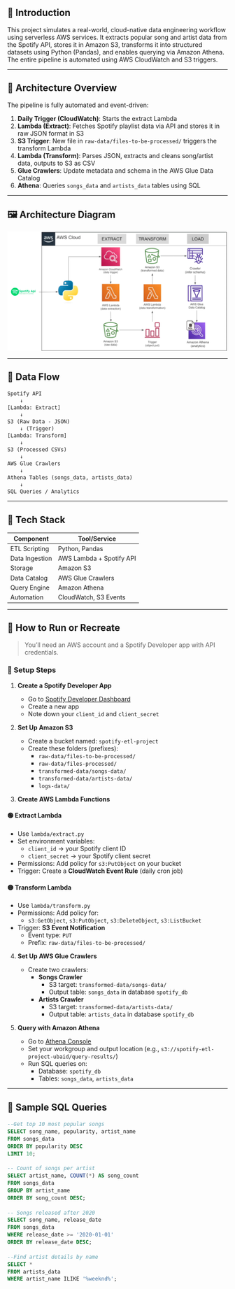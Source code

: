 ## 📌 Introduction

This project simulates a real-world, cloud-native data engineering workflow using serverless AWS services. It extracts popular song and artist data from the Spotify API, stores it in Amazon S3, transforms it into structured datasets using Python (Pandas), and enables querying via Amazon Athena. The entire pipeline is automated using AWS CloudWatch and S3 triggers.

---

## 🧱 Architecture Overview

The pipeline is fully automated and event-driven:

1. **Daily Trigger (CloudWatch)**: Starts the extract Lambda
2. **Lambda (Extract)**: Fetches Spotify playlist data via API and stores it in raw JSON format in S3
3. **S3 Trigger**: New file in `raw-data/files-to-be-processed/` triggers the transform Lambda
4. **Lambda (Transform)**: Parses JSON, extracts and cleans song/artist data, outputs to S3 as CSV
5. **Glue Crawlers**: Update metadata and schema in the AWS Glue Data Catalog
6. **Athena**: Queries `songs_data` and `artists_data` tables using SQL

---

## 🖼️ Architecture Diagram

![Architecture](resources/architecture-diagram.png)

---

## 🔁 Data Flow

```text
Spotify API
    ↓
[Lambda: Extract]
    ↓
S3 (Raw Data - JSON)
    ↓ (Trigger)
[Lambda: Transform]
    ↓
S3 (Processed CSVs)
    ↓
AWS Glue Crawlers
    ↓
Athena Tables (songs_data, artists_data)
    ↓
SQL Queries / Analytics
```

---

## 🧰 Tech Stack

|  Component        | Tool/Service             |
|-------------------|--------------------------|
| ETL Scripting     | Python, Pandas           |
| Data Ingestion    | AWS Lambda + Spotify API |
| Storage           | Amazon S3                |
| Data Catalog      | AWS Glue Crawlers        |
| Query Engine      | Amazon Athena            |
| Automation        | CloudWatch, S3 Events    |

---

## 🚀 How to Run or Recreate

> You’ll need an AWS account and a Spotify Developer app with API credentials.

### 🧪 Setup Steps

1. **Create a Spotify Developer App**
   - Go to [Spotify Developer Dashboard](https://developer.spotify.com/dashboard)
   - Create a new app
   - Note down your `client_id` and `client_secret`

2. **Set Up Amazon S3**
   - Create a bucket named: `spotify-etl-project`
   - Create these folders (prefixes):
     - `raw-data/files-to-be-processed/`
     - `raw-data/files-processed/`
     - `transformed-data/songs-data/`
     - `transformed-data/artists-data/`
     - `logs-data/`

3. **Create AWS Lambda Functions**

#### 🟢 Extract Lambda
   - Use `lambda/extract.py`
   - Set environment variables:
     - `client_id` → your Spotify client ID
     - `client_secret` → your Spotify client secret
   - Permissions: Add policy for `s3:PutObject` on your bucket
   - Trigger: Create a **CloudWatch Event Rule** (daily cron job)

#### 🟡 Transform Lambda
   - Use `lambda/transform.py`
   - Permissions: Add policy for:
     - `s3:GetObject`, `s3:PutObject`, `s3:DeleteObject`, `s3:ListBucket`
   - Trigger: **S3 Event Notification**
     - Event type: `PUT`
     - Prefix: `raw-data/files-to-be-processed/`

4. **Set Up AWS Glue Crawlers**
   - Create two crawlers:
     - **Songs Crawler**
       - S3 target: `transformed-data/songs-data/`
       - Output table: `songs_data` in database `spotify_db`
     - **Artists Crawler**
       - S3 target: `transformed-data/artists-data/`
       - Output table: `artists_data` in database `spotify_db`

5. **Query with Amazon Athena**
   - Go to [Athena Console](https://console.aws.amazon.com/athena/)
   - Set your workgroup and output location (e.g., `s3://spotify-etl-project-ubaid/query-results/`)
   - Run SQL queries on:
     - Database: `spotify_db`
     - Tables: `songs_data`, `artists_data`
---

## 🧪 Sample SQL Queries

```sql
--Get top 10 most popular songs
SELECT song_name, popularity, artist_name
FROM songs_data
ORDER BY popularity DESC
LIMIT 10;

-- Count of songs per artist
SELECT artist_name, COUNT(*) AS song_count
FROM songs_data
GROUP BY artist_name
ORDER BY song_count DESC;

-- Songs released after 2020
SELECT song_name, release_date
FROM songs_data
WHERE release_date >= '2020-01-01'
ORDER BY release_date DESC;

--Find artist details by name
SELECT *
FROM artists_data
WHERE artist_name ILIKE '%weeknd%';



